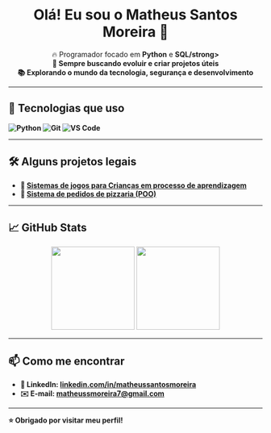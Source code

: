 <h1 align="center">Olá! Eu sou o Matheus Santos Moreira 👋</h1>

<p align="center">
  🔥 Programador focado em <strong>Python</strong> e <strong>SQL/strong><br>
  🎯 Sempre buscando evoluir e criar projetos úteis<br>
  📚 Explorando o mundo da tecnologia, segurança e desenvolvimento
</p>

---

## 🚀 Tecnologias que uso

![Python](https://img.shields.io/badge/Python-3776AB?style=for-the-badge&logo=python&logoColor=white)
![Git](https://img.shields.io/badge/Git-F05032?style=for-the-badge&logo=git&logoColor=white)
![VS Code](https://img.shields.io/badge/VSCode-0078d7?style=for-the-badge&logo=visual-studio-code&logoColor=white)

---

## 🛠️ Alguns projetos legais

- 🔐 [Sistemas de jogos para Crianças em processo de aprendizagem](https://github.com/MatheusMoreira77/Academia-do-Pixel.git)
- 🍕 [Sistema de pedidos de pizzaria (POO)](https://github.com/MatheusMoreira77/PizzaControl.git)



---

## 📈 GitHub Stats

<p align="center">
  <img src="https://github-readme-stats.vercel.app/api?username=MatheusMoreira77&show_icons=true&theme=radical" height="165">
  <img src="https://github-readme-stats.vercel.app/api/top-langs/?username=MatheusMoreira77&layout=compact&theme=radical" height="165">
</p>
</p>

---

## 📫 Como me encontrar

- 💼 LinkedIn: [linkedin.com/in/matheussantosmoreira](https://www.linkedin.com/in/matheus-santos-moreira-0a0812261/)
- ✉️ E-mail: matheussmoreira7@gmail.com

---

⭐ Obrigado por visitar meu perfil!
